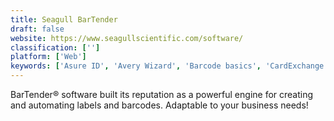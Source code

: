 ```yaml
---
title: Seagull BarTender
draft: false 
website: https://www.seagullscientific.com/software/
classification: ['']
platform: ['Web']
keywords: ['Asure ID', 'Avery Wizard', 'Barcode basics', 'CardExchange', 'CardManagement', 'Cardpresso', 'DYMO Label', 'DataWriter - Islog', 'Easy Barcode Creator', 'Face Crop Jet', 'IntelliCAP', 'Label Nation', 'NiceLabel', 'PrintNode', 'Printer Pro', 'QZ Tray', 'Swift Publisher', 'gLabels', 'iWinSoft Barcode Maker for Mac']
---
```

BarTender&#174; software built its reputation as a powerful engine for creating and automating labels and barcodes. Adaptable to your business needs!
